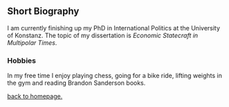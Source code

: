 ## Short Biography

I am currently finishing up my PhD in International Politics at the University of Konstanz. The topic of my dissertation is *Economic Statecraft in Multipolar Times*. 


### Hobbies

In my free time I enjoy playing chess, going for a bike ride, lifting weights in the gym and reading Brandon Sanderson books.



[back to homepage.](./index.md)
